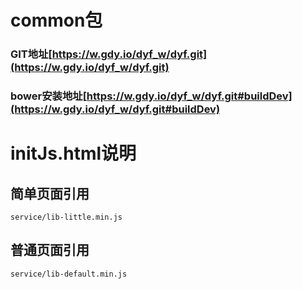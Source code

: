 # common包
### GIT地址[https://w.gdy.io/dyf_w/dyf.git](https://w.gdy.io/dyf_w/dyf.git)
### bower安装地址[https://w.gdy.io/dyf_w/dyf.git#buildDev](https://w.gdy.io/dyf_w/dyf.git#buildDev)

# initJs.html说明
## 简单页面引用
`service/lib-little.min.js`
## 普通页面引用
`service/lib-default.min.js`

